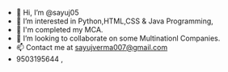 - 👋 Hi, I’m @sayuj05
- 👀 I’m interested in Python,HTML,CSS & Java Programming,
- 🌱 I'm completed my MCA.
- 💞️ I’m looking to collaborate on some Multinationl Companies.
- 📫 Contact me at sayujverma007@gmail.com
- 9503195644 ,

<!---
sayuj05/sayuj05 is a ✨ special ✨ repository because its `README.md` (this file) appears on your GitHub profile.
You can click the Preview link to take a look at your changes.
--->
